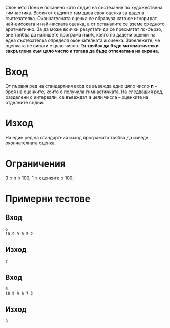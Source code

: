 Слончето Лони е поканено като съдия на състезание по художествена гимнастика. Всеки от съдиите там дава своя оценка за дадена състезателка. Окончателната оценка се образува като се игнорират най-високата и най-ниската оценка, а от останалите се вземе средното аритметично. За да може всички резултати да се пресмятат по-бързо, вие трябва да напишете програма **mark**, която по дадени оценки на една състезателка определя окончателната и оценка. Забележете, че оценката не винаги е цяло число. **Тя трябва да бъде математически закръглена към цяло число и тогава да бъде отпечатана на екрана.**

# Вход
От първия ред на стандартния вход се въвежда едно цяло число **n** – броя на оценките, които е получила гимнастичката. На следващия ред, разделени с интервали, се въвеждат **n** цели числа – оценките на отделните съдии.
# Изход
На един ред на стандартния изход програмата трябва да изведе окончателната оценка.
# Ограничения
3 ≤ n ≤ 100; 
1 ≤ оценките ≤ 100;
# Примерни тестове
## Вход
```
6 
10 9 9 6 5 2
```
## Изход
```
7
```

## Вход
```
6 
10 9 9 6 7 2
```
## Изход
```
8
```

